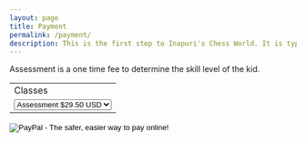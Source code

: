 ```yaml
---
layout: page
title: Payment
permalink: /payment/
description: This is the first step to Inapuri's Chess World. It is typically 45 mins to an hour, one time, one on one session.
---
```


Assessment is a one time fee to determine the skill level of the kid.



<form action="https://www.paypal.com/cgi-bin/webscr" method="post" target="_top" id="go-here">
<input type="hidden" name="cmd" value="_s-xclick">
<input type="hidden" name="hosted_button_id" value="QFF2LCJ6FEM5Q">
<table>
<tr><td><input type="hidden" name="on0" value="Classes">Classes</td></tr><tr><td><select name="os0">
	<option value="Assessment">Assessment $29.50 USD</option>
	<option value="Level 1">Level 1 $69.50 USD</option>
	<option value="Level 2">Level 2 $79.50 USD</option>
	<option value="Level 3">Level 3 $89.50 USD</option>
	<option value="Level 4">Level 4 $99.50 USD</option>
	<option value="Level 5">Level 5 $109.50 USD</option>
</select> </td></tr>
</table>
<input type="hidden" name="currency_code" value="USD">
<input type="image" src="https://www.paypalobjects.com/en_US/i/btn/btn_buynowCC_LG.gif" border="0" name="submit" alt="PayPal - The safer, easier way to pay online!">
<img alt="" border="0" src="https://www.paypalobjects.com/en_US/i/scr/pixel.gif" width="1" height="1">
</form>

